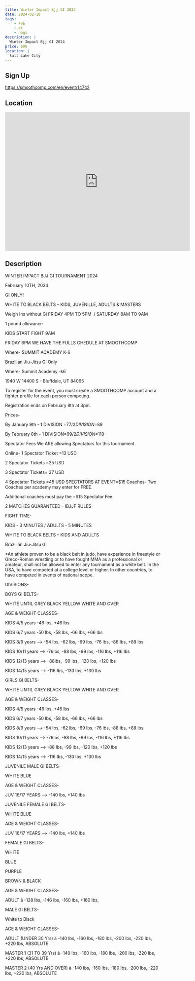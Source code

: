 ```yaml
---
title: Winter Impact Bjj GI 2024
date: 2024-02-10
tags:
    - Feb
    - gi 
    - nogi 
description: |
  Winter Impact Bjj GI 2024
price: $99
location: |
  Salt Lake City
---
```

## Sign Up
https://smoothcomp.com/en/event/14742

## Location
<iframe src="https://www.google.com/maps/embed?pb=!1m18!1m12!1m3!1d12345.6789!2d-111.9426543!3d40.4908291!2m3!1f0!2f0!3f0!3m2!1i1024!2i768!4f13.1!3m3!1m2!1s0x0%3A0x0!2z40.4908291!5e0!3m2!1sen!2sus!4v1234567890" width="600" height="450" style="border:0;" allowfullscreen="" loading="lazy"></iframe>

## Description
WINTER IMPACT BJJ GI TOURNAMENT 2024


February 10TH, 2024


GI ONLY!


WHITE TO BLACK BELTS – KIDS, JUVENILLE, ADULTS & MASTERS


Weigh Ins without Gi FRIDAY 4PM TO 5PM  / SATURDAY 8AM TO 9AM


1 pound allowance 


KIDS START FIGHT 9AM


FRIDAY 6PM WE HAVE THE FULLS CHEDULE AT SMOOTHCOMP


Where- SUMMIT ACADEMY K-6  


Brazilian Jiu-Jitsu Gi Only


Where- Summit Academy -k6


1940 W 14400 S -
Bluffdale, UT 84065


To register for the event, you must create a SMOOTHCOMP
account and a fighter profile for each person competing.


Registration ends on February 8th at 3pm.


Prices-


By January 9th - 1 DIVISION =$77 / 2 DIVISION =$89


By February 8th - 1 DIVISION=$99/ 2 DIVISION =$110


Spectator Fees
We ARE allowing Spectators for this tournament.


Online- 1 Spectator Ticket =13 USD


2 Spectator
Tickets =25 USD


3 Spectator
Tickets= 37 USD


4 Spectator
Tickets =45 USD
SPECTATORS AT EVENT=$15
Coaches-
Two Coaches per academy may enter for FREE. 


Additional
coaches must pay the =$15 Spectator Fee.


2 MATCHES GUARANTEED - IBJJF RULES


FIGHT TIME-


KIDS - 3 MINUTES / ADULTS - 5 MINUTES


WHITE TO BLACK BELTS – KIDS AND ADULTS


Brazilian Jiu-Jitsu Gi


*An athlete proven to be a black belt in judo, have
experience in freestyle or Greco-Roman wrestling or to have fought MMA as a
professional or amateur, shall not be allowed to enter any tournament as a
white belt. In the USA, to have competed at a college level or higher. In other
countries, to have competed in events of national scope.


DIVISIONS-


BOYS GI BELTS-


WHITE UNTIL GREY BLACK
YELLOW WHITE AND OVER


AGE & WEIGHT CLASSES- 


KIDS 4/5 years -46
lbs, +46 lbs


KIDS 6/7 years -50
lbs, -58 lbs, -66 lbs, +66 lbs


KIDS 8/9 years
--> -54 lbs, -62 lbs, -69 lbs, -76 lbs, -88 lbs, +88 lbs


KIDS 10/11 years
--> -76lbs, -88 lbs, -99 lbs, -116 lbs, +116 lbs


KIDS 12/13 years
--> -88lbs, -99 lbs, -120 lbs, +120 lbs


KIDS 14/15 years
--> -116 lbs, -130 lbs, +130 lbs


GIRLS GI BELTS-


WHITE UNTIL GREY BLACK
YELLOW WHITE AND OVER


AGE & WEIGHT
CLASSES-


KIDS 4/5 years -46
lbs, +46 lbs


KIDS 6/7 years -50
lbs, -58 lbs, -66 lbs, +66 lbs


KIDS 8/9 years
--> -54 lbs, -62 lbs, -69 lbs, -76 lbs, -88 lbs, +88 lbs


KIDS 10/11 years
--> -76lbs, -88 lbs, -99 lbs, -116 lbs, +116 lbs


KIDS 12/13 years
--> -88 lbs, -99 lbs, -120 lbs, +120 lbs


KIDS 14/15 years
--> -116 lbs, -130 lbs, +130 lbs


JUVENILE MALE GI
BELTS-


WHITE
BLUE


AGE & WEIGHT
CLASSES-


JUV 16/17 YEARS
--> -140 lbs, +140 lbs


JUVENILE FEMALE GI
BELTS-


WHITE
BLUE


AGE & WEIGHT
CLASSES-


JUV 16/17 YEARS
--> -140 lbs, +140 lbs


FEMALE GI BELTS-


WHITE


BLUE


PURPLE


BROWN & BLACK


AGE & WEIGHT CLASSES-


ADULT à
-128 lbs, -146 lbs, -160 lbs, +160 lbs,  


MALE GI BELTS- 


White to Black


AGE & WEIGHT CLASSES-


ADULT (UNDER 30 Yrs) à
-140 lbs, -160 lbs, -180 lbs, -200 lbs, -220 lbs, +220 lbs, ABSOLUTE


MASTER 1 (31 TO 39 Yrs) à
-140 lbs, -160 lbs, -180 lbs, -200 lbs, -220 lbs, +220 lbs, ABSOLUTE  


MASTER 2 (40 Yrs AND OVER) à
-140 lbs, -160 lbs, -180 lbs, -200 lbs, -220 lbs, +220 lbs, ABSOLUTE